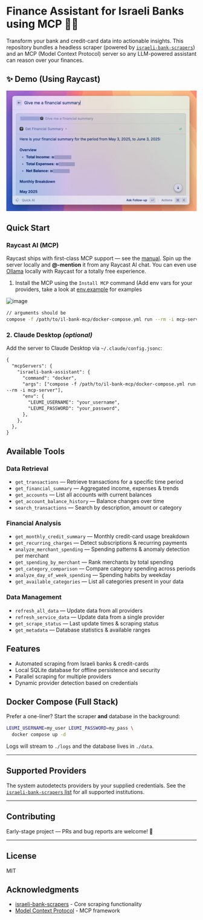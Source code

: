# Finance Assistant for Israeli Banks using MCP 🐷💸

Transform your bank and credit-card data into actionable insights. This repository bundles a headless scraper (powered by [`israeli-bank-scrapers`](https://github.com/eshaham/israeli-bank-scrapers)) and an MCP (Model Context Protocol) server so any LLM-powered assistant can reason over your finances.

## ✨ Demo (Using Raycast)

![Raycast MCP Server running](https://raw.githubusercontent.com/glekner/il-bank-mcp/refs/heads/master/public/raycast-examples/summary.jpeg)

## Quick Start

### Raycast AI (MCP)

Raycast ships with first-class MCP support — see the [manual](https://manual.raycast.com/ai). Spin up the server locally and **@-mention** it from any Raycast AI chat.
You can even use [Ollama](https://ollama.com/) locally with Raycast for a totally free experience.

  1. Install the MCP using the `Install MCP` command (Add env vars for your providers, take a look at [env.example](https://github.com/glekner/il-bank-mcp/blob/master/env.example) for examples
   <img width="886" alt="image" src="https://github.com/user-attachments/assets/d2de2cbb-d96e-4a06-a575-3b6bc3837820" />

```bash
// arguments should be
compose -f /path/to/il-bank-mcp/docker-compose.yml run --rm -i mcp-server
```


### 2. Claude Desktop _(optional)_

Add the server to Claude Desktop via `~/.claude/config.jsonc`:

```jsonc
{
  "mcpServers": {
    "israeli-bank-assistant": {
      "command": "docker",
      "args": ["compose -f /path/to/il-bank-mcp/docker-compose.yml run --rm -i mcp-server"],
      "env": {
        "LEUMI_USERNAME": "your_username",
        "LEUMI_PASSWORD": "your_password",
      },
    },
  },
}
```

## Available Tools

### Data Retrieval

- `get_transactions` — Retrieve transactions for a specific time period
- `get_financial_summary` — Aggregated income, expenses & trends
- `get_accounts` — List all accounts with current balances
- `get_account_balance_history` — Balance changes over time
- `search_transactions` — Search by description, amount or category

### Financial Analysis

- `get_monthly_credit_summary` — Monthly credit-card usage breakdown
- `get_recurring_charges` — Detect subscriptions & recurring payments
- `analyze_merchant_spending` — Spending patterns & anomaly detection per merchant
- `get_spending_by_merchant` — Rank merchants by total spending
- `get_category_comparison` — Compare category spending across periods
- `analyze_day_of_week_spending` — Spending habits by weekday
- `get_available_categories` — List all categories present in your data

### Data Management

- `refresh_all_data` — Update data from all providers
- `refresh_service_data` — Update data from a single provider
- `get_scrape_status` — Last update times & scraping status
- `get_metadata` — Database statistics & available ranges

## Features

- Automated scraping from Israeli banks & credit-cards
- Local SQLite database for offline persistence and security
- Parallel scraping for multiple providers
- Dynamic provider detection based on credentials

## Docker Compose (Full Stack)

Prefer a one-liner? Start the scraper **and** database in the background:

```bash
LEUMI_USERNAME=my_user LEUMI_PASSWORD=my_pass \
  docker compose up -d
```

Logs will stream to `./logs` and the database lives in `./data`.

---

## Supported Providers

The system autodetects providers by your supplied credentials. See the [`israeli-bank-scrapers` list](https://github.com/eshaham/israeli-bank-scrapers#whats-here) for all supported institutions.

---

## Contributing

Early-stage project — PRs and bug reports are welcome! 🙏

---

## License

MIT

## Acknowledgments

- [israeli-bank-scrapers](https://github.com/eshaham/israeli-bank-scrapers) - Core scraping functionality
- [Model Context Protocol](https://modelcontextprotocol.io/) - MCP framework
